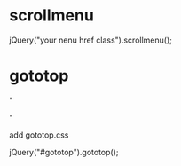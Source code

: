 # scrollmenu
jQuery("your nenu href class").scrollmenu();


# gototop

"<div id="gototop"></div>"

add gototop.css

jQuery("#gototop").gototop();
